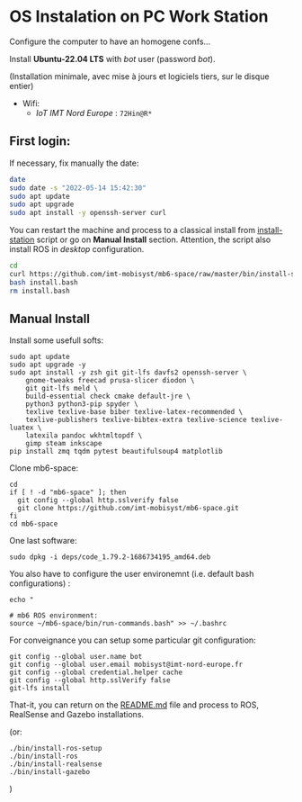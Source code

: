 # OS Instalation on PC Work Station 

Configure the computer to have an homogene confs...

Install **Ubuntu-22.04 LTS** with *bot* user (password *bot*).

(Installation minimale, avec mise à jours et logiciels tiers, sur le disque entier)

- Wifi:
    * _IoT IMT Nord Europe_ : `72Hin@R*` 


## First login:

If necessary, fix manually the date:

```sh
date
sudo date -s "2022-05-14 15:42:30"
sudo apt update
sudo apt upgrade
sudo apt install -y openssh-server curl
```

You can restart the machine and process to a classical install from [install-station](../bin/install-station) script or go on **Manual Install** section. 
Attention, the script also install ROS in _desktop_ configuration.

```sh
cd
curl https://github.com/imt-mobisyst/mb6-space/raw/master/bin/install-station > install.bash
bash install.bash
rm install.bash
```


## Manual Install

Install some usefull softs:

```shell
sudo apt update
sudo apt upgrade -y
sudo apt install -y zsh git git-lfs davfs2 openssh-server \
    gnome-tweaks freecad prusa-slicer diodon \
	git git-lfs meld \
	build-essential check cmake default-jre \
	python3 python3-pip spyder \
	texlive texlive-base biber texlive-latex-recommended \
	texlive-publishers texlive-bibtex-extra texlive-science texlive-luatex \
	latexila pandoc wkhtmltopdf \
	gimp steam inkscape
pip install zmq tqdm pytest beautifulsoup4 matplotlib
```

Clone mb6-space:

```shell
cd
if [ ! -d "mb6-space" ]; then
  git config --global http.sslverify false
  git clone https://github.com/imt-mobisyst/mb6-space.git
fi
cd mb6-space
```

One last software:

```shell
sudo dpkg -i deps/code_1.79.2-1686734195_amd64.deb
```

You also have to configure the user environemnt (i.e. default bash configurations) :

```shell
echo "

# mb6 ROS environment:
source ~/mb6-space/bin/run-commands.bash" >> ~/.bashrc
```

For conveignance you can setup some particular git configuration:

```shell
git config --global user.name bot
git config --global user.email mobisyst@imt-nord-europe.fr
git config --global credential.helper cache
git config --global http.sslVerify false
git-lfs install
```

That-it, you can return on the [README.md](../README.md) file and process to ROS, RealSense and Gazebo installations.

(or: 

```shell
./bin/install-ros-setup
./bin/install-ros
./bin/install-realsense
./bin/install-gazebo
```

)
